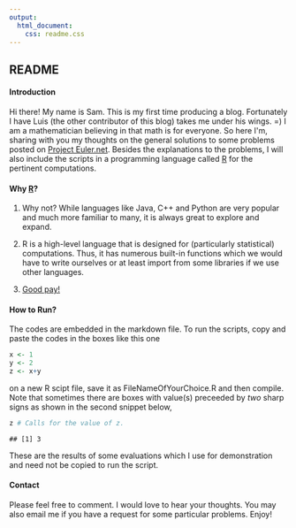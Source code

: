 ```yaml
---
output:
  html_document:
    css: readme.css
---
```

## README


#### Introduction

Hi there! My name is Sam. This is my first time producing a blog. Fortunately I 
have Luis (the other contributor of this blog) takes me under his wings. =) I am
a mathematician believing in that math is for everyone. So here I'm, sharing 
with you my thoughts on the general solutions to some problems posted on 
[Project Euler.net](https://projecteuler.net). Besides the explanations to the 
problems, I will also include the scripts in a programming language called 
[R](http://www.r-project.org/) for the pertinent computations.



#### Why [R](http://www.r-project.org/index.html)?

1. Why not? While languages like Java, C++ and Python are very popular and much 
more familiar to many, it is always great to explore and expand. 

2. R is a high-level language that is designed for (particularly statistical) 
computations. Thus, it has numerous built-in functions which we would have to 
write ourselves or at least import from some libraries if we use other languages.

3. [Good pay!](http://economictimes.indiatimes.com/magazines/panache/these-are-the-highest-paying-programming-languages-you-should-learn-ranked-by-salary/articleshow/45258811.cms)



#### How to Run?

The codes are embedded in the markdown file. To run the scripts, copy and paste 
the codes in the boxes like this one


```r
x <- 1
y <- 2
z <- x+y
```

on a new R scipt file, save it as FileNameOfYourChoice.R and then compile. Note 
that sometimes there are boxes with value(s) preceeded by *two* sharp signs as 
shown in the second snippet below,


```r
z # Calls for the value of z.
```

```
## [1] 3
```

These are the results of some evaluations which I use for demonstration and need 
not be copied to run the script.



#### Contact
Please feel free to comment. I would love to hear your thoughts. You may also 
email me if you have a request for some particular problems. Enjoy!



